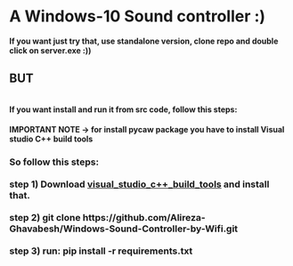 <h1>A Windows-10 Sound controller :)</h1>

<b>If you want just try that, use standalone version, clone repo and double click on server.exe :)) <br></b>
<h2>BUT</h2><br>
<b>If you want install and run it from src code, follow this steps: <br></b>

<h4>IMPORTANT NOTE -> for install pycaw package you have to install Visual studio C++ build tools </h4> 

<h3>So follow this steps: <br><br>
step 1) Download <a href="https://download.microsoft.com/download/5/f/7/5f7acaeb-8363-451f-9425-68a90f98b238/visualcppbuildtools_full.exe">visual_studio_c++_build_tools</a> and install that.<br><br>
step 2) git clone https://github.com/Alireza-Ghavabesh/Windows-Sound-Controller-by-Wifi.git <br><br>
step 3) run: pip install -r requirements.txt
</h3>

